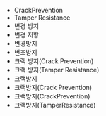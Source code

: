 ﻿- CrackPrevention
- Tamper Resistance
- 변경 방지
- 변경 저항
- 변경방지
- 변조방지
- 크랙 방지(Crack Prevention)
- 크랙 방지(Tamper Resistance)
- 크랙방지
- 크랙방지(Crack Prevention)
- 크랙방지(CrackPrevention)
- 크랙방지(TamperResistance)
